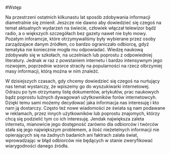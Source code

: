 #Wstęp

  Na przestrzeni ostatnich kilkunastu lat sposób zdobywania informacji diametralnie się zmienił. Jeszcze nie dawno aby dowiedzieć się czegoś na temat aktualnych wydarzeń na świecie, człowiek włączał telewizor bądź radio, a o większych szczegółach bez gazety nawet nie było mowy. Pozatym inforamcje, które otrzymywaliśmy były wybierane przez osoby zarządzajace danym źródłem, co bardzo ograniczało odbiorcę, gdyż tematyka nie koniecznie mogła mu odpowiadać. Wiedzę naukową zdobywało się w szkołach, na uczelniach lub poprostu z odpowiedniej literatury. Jednak w raz z powstaniem internetu i bardzo intensywnym jego rozwojem, poprzednie wzorce straciły na popularności na rzecz olbrzymiej masy informacji, którą można w nim znaleźć.

 W dzisiejszych czasach, gdy chcemy dowiedzieć się czegoś na nurtujący nas temat wystarczy, że wpiszemy go do wyszukiwarki internetowej. Odrazu po tym otrzymamy listę dokumentów, artykułów, prac naukowych bądz poprostu luźnych dywagowań użytkowników forów internetowcyh. Dzięki temu sami możemy decydować jaka informacja nas interesuję i kto nam ją dostarczy. Często też nowe wiadomości ze świata są nam podawane w reklamach, przez innych użytkowników lub poprostu znajomych, którzy chcą się podzielić tym co ich interesuję. Jendak największa zaleta internetu, mianowicie jego dostępność zarówno dla odbiorców i twórców stała się jego największym problemem, a ilość nieżetelnych informacji nie opierających się na żadnych badanich ani faktrach zalała świat, wprowadzając w błąd odbiorców nie będących w stanie zweryfikować wiarygodności danego źródła. 